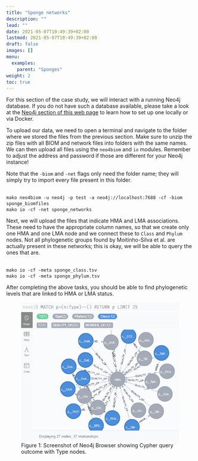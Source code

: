 ```yaml
---
title: "Sponge networks"
description: ""
lead: ""
date: 2021-05-07T10:49:39+02:00
lastmod: 2021-05-07T10:49:39+02:00
draft: false
images: []
menu: 
  examples:
    parent: "Sponges"
weight: 2
toc: true
---
```


For this section of the case study, we will interact with a running Neo4j database. If you do not have such a database available, please take a look at the <a href="/neo4j/introduction/intro">Neo4j section of this web page</a> to learn how to set up one locally or via Docker. 

To upload our data, we need to open a terminal and navigate to the folder where we stored the files from the previous section. Make sure to unzip the zip files with all BIOM and network files into folders with the same names. We can then upload all files using the <code>neo4biom</code> and <code>io</code> modules. Remember to adjust the address and password if those are different for your Neo4j instance!

Note that the <code>-biom</code> and <code>-net</code> flags only need the folder name; they will simply try to import every file present in this folder. 

<pre><code>
mako neo4biom -u neo4j -p test -a neo4j://localhost:7688 -cf -biom sponge_biomfiles
mako io -cf -net sponge_networks
</pre></code>

Next, we will upload the files that indicate HMA and LMA associations. These need to have the appropriate column names, so that we create only one HMA and one LMA node and we connect these to <code>Class</code> and <code>Phylum</code> nodes. Not all phylogenetic groups found by Moitinho-Silva et al. are actually present in these networks; this is okay, we will be able to query the ones that are. 

<pre><code>
mako io -cf -meta sponge_class.tsv
mako io -cf -meta sponge_phylum.tsv
</pre></code>

After completing the above tasks, you should be able to find phylogenetic levels that are linked to HMA or LMA status. 

<figure>
  <img src="/images/sponge_type.PNG" alt="Screenshot of Neo4j Browser showing Cypher query outcome with Type nodes." width="600"> 
  <figcaption>Figure 1: Screenshot of Neo4j Browser showing Cypher query outcome with Type nodes.</figcaption>
</figure>

